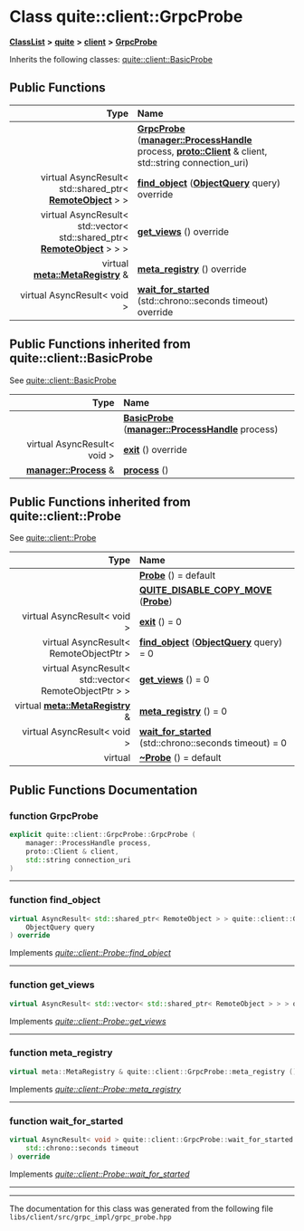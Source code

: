 

# Class quite::client::GrpcProbe



[**ClassList**](annotated.md) **>** [**quite**](namespacequite.md) **>** [**client**](namespacequite_1_1client.md) **>** [**GrpcProbe**](classquite_1_1client_1_1GrpcProbe.md)








Inherits the following classes: [quite::client::BasicProbe](classquite_1_1client_1_1BasicProbe.md)










































































## Public Functions

| Type | Name |
| ---: | :--- |
|   | [**GrpcProbe**](#function-grpcprobe) ([**manager::ProcessHandle**](classquite_1_1manager_1_1ProcessHandle.md) process, [**proto::Client**](classquite_1_1proto_1_1Client.md) & client, std::string connection\_uri) <br> |
| virtual AsyncResult&lt; std::shared\_ptr&lt; [**RemoteObject**](classquite_1_1client_1_1RemoteObject.md) &gt; &gt; | [**find\_object**](#function-find_object) ([**ObjectQuery**](structquite_1_1ObjectQuery.md) query) override<br> |
| virtual AsyncResult&lt; std::vector&lt; std::shared\_ptr&lt; [**RemoteObject**](classquite_1_1client_1_1RemoteObject.md) &gt; &gt; &gt; | [**get\_views**](#function-get_views) () override<br> |
| virtual [**meta::MetaRegistry**](classquite_1_1meta_1_1MetaRegistry.md) & | [**meta\_registry**](#function-meta_registry) () override<br> |
| virtual AsyncResult&lt; void &gt; | [**wait\_for\_started**](#function-wait_for_started) (std::chrono::seconds timeout) override<br> |


## Public Functions inherited from quite::client::BasicProbe

See [quite::client::BasicProbe](classquite_1_1client_1_1BasicProbe.md)

| Type | Name |
| ---: | :--- |
|   | [**BasicProbe**](classquite_1_1client_1_1BasicProbe.md#function-basicprobe) ([**manager::ProcessHandle**](classquite_1_1manager_1_1ProcessHandle.md) process) <br> |
| virtual AsyncResult&lt; void &gt; | [**exit**](classquite_1_1client_1_1BasicProbe.md#function-exit) () override<br> |
|  [**manager::Process**](classquite_1_1manager_1_1Process.md) & | [**process**](classquite_1_1client_1_1BasicProbe.md#function-process) () <br> |


## Public Functions inherited from quite::client::Probe

See [quite::client::Probe](classquite_1_1client_1_1Probe.md)

| Type | Name |
| ---: | :--- |
|   | [**Probe**](classquite_1_1client_1_1Probe.md#function-probe) () = default<br> |
|   | [**QUITE\_DISABLE\_COPY\_MOVE**](classquite_1_1client_1_1Probe.md#function-quite_disable_copy_move) ([**Probe**](classquite_1_1client_1_1Probe.md)) <br> |
| virtual AsyncResult&lt; void &gt; | [**exit**](classquite_1_1client_1_1Probe.md#function-exit) () = 0<br> |
| virtual AsyncResult&lt; RemoteObjectPtr &gt; | [**find\_object**](classquite_1_1client_1_1Probe.md#function-find_object) ([**ObjectQuery**](structquite_1_1ObjectQuery.md) query) = 0<br> |
| virtual AsyncResult&lt; std::vector&lt; RemoteObjectPtr &gt; &gt; | [**get\_views**](classquite_1_1client_1_1Probe.md#function-get_views) () = 0<br> |
| virtual [**meta::MetaRegistry**](classquite_1_1meta_1_1MetaRegistry.md) & | [**meta\_registry**](classquite_1_1client_1_1Probe.md#function-meta_registry) () = 0<br> |
| virtual AsyncResult&lt; void &gt; | [**wait\_for\_started**](classquite_1_1client_1_1Probe.md#function-wait_for_started) (std::chrono::seconds timeout) = 0<br> |
| virtual  | [**~Probe**](classquite_1_1client_1_1Probe.md#function-probe) () = default<br> |
















































































## Public Functions Documentation




### function GrpcProbe 

```C++
explicit quite::client::GrpcProbe::GrpcProbe (
    manager::ProcessHandle process,
    proto::Client & client,
    std::string connection_uri
) 
```




<hr>



### function find\_object 

```C++
virtual AsyncResult< std::shared_ptr< RemoteObject > > quite::client::GrpcProbe::find_object (
    ObjectQuery query
) override
```



Implements [*quite::client::Probe::find\_object*](classquite_1_1client_1_1Probe.md#function-find_object)


<hr>



### function get\_views 

```C++
virtual AsyncResult< std::vector< std::shared_ptr< RemoteObject > > > quite::client::GrpcProbe::get_views () override
```



Implements [*quite::client::Probe::get\_views*](classquite_1_1client_1_1Probe.md#function-get_views)


<hr>



### function meta\_registry 

```C++
virtual meta::MetaRegistry & quite::client::GrpcProbe::meta_registry () override
```



Implements [*quite::client::Probe::meta\_registry*](classquite_1_1client_1_1Probe.md#function-meta_registry)


<hr>



### function wait\_for\_started 

```C++
virtual AsyncResult< void > quite::client::GrpcProbe::wait_for_started (
    std::chrono::seconds timeout
) override
```



Implements [*quite::client::Probe::wait\_for\_started*](classquite_1_1client_1_1Probe.md#function-wait_for_started)


<hr>

------------------------------
The documentation for this class was generated from the following file `libs/client/src/grpc_impl/grpc_probe.hpp`

